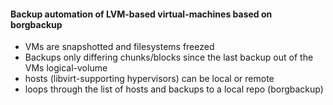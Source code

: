 #### Backup automation of LVM-based virtual-machines based on borgbackup ####

- VMs are snapshotted and filesystems freezed
- Backups only differing chunks/blocks since the last backup out of the VMs logical-volume
- hosts (libvirt-supporting hypervisors) can be local or remote
- loops through the list of hosts and backups to a local repo (borgbackup)
